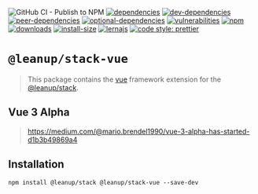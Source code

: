 ![GitHub CI - Publish to NPM](https://github.com/leanupjs/leanup/workflows/GitHub%20CI%20-%20Publish%20to%20NPM/badge.svg)
[![dependencies][dependencies]][dependencies-url]
[![dev-dependencies][dev-dependencies]][peer-dependencies-url]
[![peer-dependencies][peer-dependencies]][peer-dependencies-url]
[![optional-dependencies][optional-dependencies]][peer-dependencies-url]
[![vulnerabilities][vulnerabilities]][vulnerabilities-url]
[![npm][npm]][npm-url]
[![downloads][downloads]][downloads-url]
[![install-size][install-size]][install-size-url]
[![lernajs][lernajs]][lernajs-url]
[![code style: prettier](https://img.shields.io/badge/code_style-prettier-ff69b4.svg)](https://github.com/prettier/prettier)

[npm]: https://img.shields.io/npm/v/@leanup/cli-vue
[npm-url]: https://www.npmjs.com/package/@leanup/cli-vue
[dependencies]: https://status.david-dm.org/gh/leanupjs/leanup.svg?path=packages/stack/frameworks/vue&ref=release/1.1
[dependencies-url]: https://david-dm.org/leanupjs/leanup?path=packages/stack/frameworks/vue&ref=release/1.1
[dev-dependencies]: https://status.david-dm.org/gh/leanupjs/leanup.svg?path=packages/stack/frameworks/vue&ref=release/1.1&type=dev
[dev-dependencies-url]: https://david-dm.org/leanupjs/leanup?path=packages/stack/frameworks/vue&ref=release/1.1&type=dev
[peer-dependencies]: https://status.david-dm.org/gh/leanupjs/leanup.svg?path=packages/stack/frameworks/vue&ref=release/1.1&type=peer
[peer-dependencies-url]: https://david-dm.org/leanupjs/leanup?path=packages/stack/frameworks/vue&ref=release/1.1&type=peer
[optional-dependencies]: https://status.david-dm.org/gh/leanupjs/leanup.svg?path=packages/stack/frameworks/vue&ref=release/1.1&type=optional
[optional-dependencies-url]: https://david-dm.org/leanupjs/leanup?path=packages/stack/frameworks/vue&ref=release/1.1&type=optional
[vulnerabilities]: https://snyk.io/test/npm/@leanup/cli-vue/badge.svg
[vulnerabilities-url]: https://snyk.io/test/npm/@leanup/cli-vue
[downloads]: https://img.shields.io/npm/dt/@leanup/cli-vue
[downloads-url]: https://npmcharts.com/compare/@leanup/cli-vue?minimal=true
[install-size]: https://packagephobia.now.sh/badge?p=@leanup/cli-vue
[install-size-url]: https://packagephobia.now.sh/result?p=@leanup/cli-vue
[lernajs]: https://img.shields.io/badge/managed%20with-lerna-blueviolet
[lernajs-url]: https://lerna.js.org

# `@leanup/stack-vue`

> This package contains the [vue](https://vuejs.org) framework extension for the [@leanup/stack](https://www.npmjs.com/package/@leanup/stack).

## Vue 3 Alpha

> https://medium.com/@mario.brendel1990/vue-3-alpha-has-started-d1b3b49869a4

## Installation

`npm install @leanup/stack @leanup/stack-vue --save-dev`
